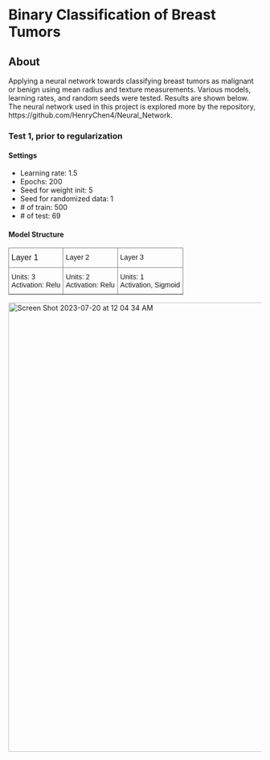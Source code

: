 <h1>Binary Classification of Breast Tumors</h1>
<h2>About</h2>
<p>Applying a neural network towards classifying breast tumors as malignant or benign using mean radius and texture measurements. Various models, learning rates, and random seeds were tested. Results are shown below. The neural network used in this project is explored more by the repository, https://github.com/HenryChen4/Neural_Network.</p>
<h3>Test 1, prior to regularization</h3>
<h4>Settings</h4>
<ul>
  <li>Learning rate: 1.5</li>
  <li>Epochs: 200</li>
  <li>Seed for weight init: 5</li>
  <li>Seed for randomized data: 1</li>
  <li># of train: 500</li>
  <li># of test: 69</li>
</ul>
<h4>Model Structure</h4>
<style type="text/css">
.tg  {border-collapse:collapse;border-spacing:0;}
.tg td{border-color:black;border-style:solid;border-width:1px;font-family:Arial, sans-serif;font-size:14px;
  overflow:hidden;padding:10px 5px;word-break:normal;}
.tg th{border-color:black;border-style:solid;border-width:1px;font-family:Arial, sans-serif;font-size:14px;
  font-weight:normal;overflow:hidden;padding:10px 5px;word-break:normal;}
.tg .tg-sg5v{border-color:inherit;font-size:100%;text-align:left;vertical-align:top}
.tg .tg-0pky{border-color:inherit;text-align:left;vertical-align:top}
</style>
<table class="tg">
<thead>
  <tr>
    <th class="tg-sg5v">Layer 1</th>
    <th class="tg-0pky">Layer 2</th>
    <th class="tg-0pky">Layer 3</th>
  </tr>
</thead>
<tbody>
  <tr>
    <td class="tg-0pky">Units: 3<br>Activation: Relu</td>
    <td class="tg-0pky">Units: 2<br>Activation: Relu</td>
    <td class="tg-0pky">Units: 1<br>Activation, Sigmoid</td>
  </tr>
</tbody>
</table>
<img width="893" alt="Screen Shot 2023-07-20 at 12 04 34 AM" src="https://github.com/HenryChen4/Tumor_Classification/assets/71111859/6ec7ac46-c57f-41eb-bf19-f8395191cc47">

